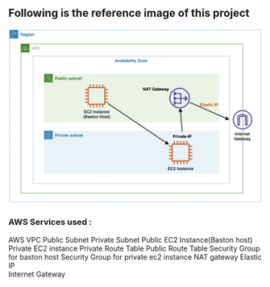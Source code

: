 ## Following is the reference image of this project

![github.small](vpc_image.png)

### AWS Services used : 
AWS VPC
Public Subnet
Private Subnet
Public EC2 Instance(Baston host)
Private EC2 instance
Private Route Table
Public Route Table
Security Group for baston host
Security Group for private ec2 instance
NAT gateway
Elastic IP  
Internet Gateway 

